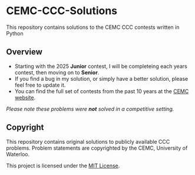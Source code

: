 # CEMC-CCC-Solutions
This repository contains solutions to the CEMC CCC contests written in Python

## Overview
- Starting with the 2025 **Junior** contest, I will be completeing each years contest, then moving on to **Senior**.
- If you find a bug in my solution, or simply have a better solution, please feel free to update it.
- You can find the full set of contests from the past 10 years at the [CEMC website](https://cemc.uwaterloo.ca/resources/past-contests).

*Please note these problems were **not** solved in a competitive setting.*

## Copyright
This repository contains original solutions to publicly available CCC problems. Problem statements are copyrighted by the CEMC, University of Waterloo.

This project is licensed under the [MIT License](LICENSE).

